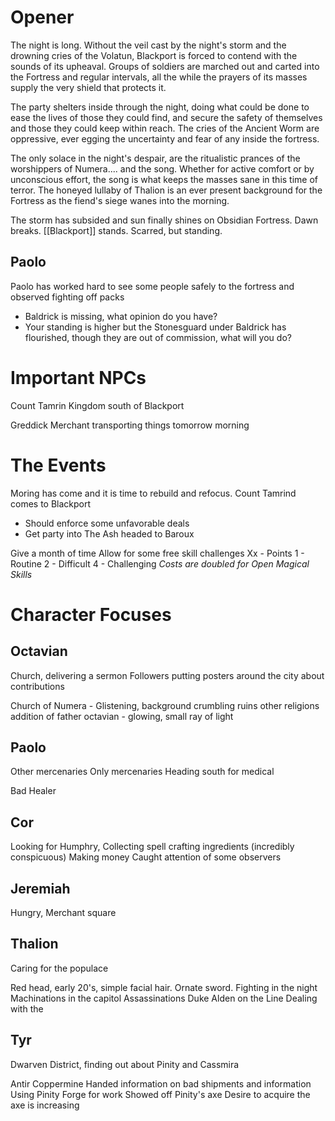 # Opener
The night is long. Without the veil cast by the night's storm and the drowning cries of the Volatun, Blackport is forced to contend with the sounds of its upheaval. Groups of soldiers are marched out and carted into the Fortress and regular intervals, all the while the prayers of its masses supply the very shield that protects it.

The party shelters inside through the night, doing what could be done to ease the lives of those they could find, and secure the safety of themselves and those they could keep within reach. The cries of the Ancient Worm are oppressive, ever egging the uncertainty and fear of any inside the fortress.

The only solace in the night's despair, are the ritualistic prances of the worshippers of Numera....
and the song. Whether for active comfort or by unconscious effort, the song is what keeps the masses sane in this time of terror. The honeyed lullaby of Thalion is an ever present background for the Fortress as the fiend's siege wanes into the morning.

The storm has subsided and sun finally shines on Obsidian Fortress. 
Dawn breaks. [[Blackport]] stands. Scarred, but standing.

## Paolo
Paolo has worked hard to see some people safely to the fortress and observed fighting off packs
* Baldrick is missing, what opinion do you have?
* Your standing is higher but the Stonesguard under Baldrick has flourished, though they are out of commission, what will you do?

# Important NPCs
Count Tamrin
Kingdom south of Blackport

Greddick
Merchant transporting things tomorrow morning

# The Events
Moring has come and it is time to rebuild and refocus.
Count Tamrind comes to Blackport
* Should enforce some unfavorable deals
* Get party into The Ash headed to Baroux

Give a month of time
Allow for some free skill challenges
Xx - Points
1 - Routine
2 - Difficult
4 - Challenging
*Costs are doubled for Open Magical Skills*
# Character Focuses
## Octavian 
Church, delivering a sermon
Followers putting posters around the city about contributions

Church of Numera - Glistening, background crumbling ruins other religions
addition of father octavian - glowing, small ray of light



## Paolo
Other mercenaries
Only mercenaries
Heading south for medical

Bad Healer

## Cor
Looking for Humphry, Collecting spell crafting ingredients (incredibly conspicuous)
Making money
Caught attention of some observers
## Jeremiah
Hungry, Merchant square

## Thalion
Caring for the populace

Red head, early 20's, simple facial hair. Ornate sword. Fighting in the night
Machinations in the capitol
	Assassinations
     Duke Alden on the Line
     Dealing with the 
## Tyr
Dwarven District, finding out about Pinity and Cassmira

Antir Coppermine
Handed information on bad shipments and information
Using Pinity Forge for work
Showed off Pinity's axe
Desire to acquire the axe is increasing